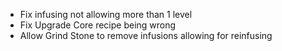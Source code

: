 * Fix infusing not allowing more than 1 level
* Fix Upgrade Core recipe being wrong
* Allow Grind Stone to remove infusions allowing for reinfusing